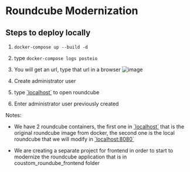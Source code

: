# Roundcube Modernization

## Steps to deploy locally

1. `docker-compose up --build -d`
2. type `docker-compose logs posteio`
3. You will get an url, type that url in a browser
   ![image](https://github.com/RafaelOrtiz06/roundcube-test/assets/98363516/2fa64444-d364-42a9-85c3-4f01da3acdf2)

5. Create administrator user
6. type [´localhost´](http://localhost) to open roundcube
7. Enter administrator user previously created


Notes:

- We have 2 roundcube containers, the first one in [´localhost´](http://localhost) that is the original roundcube image from docker, the second one is the local roundcube that we will modify in [´localhost:8080´](http://localhost:8080)

- We are creating a separate project for frontend in order to start to modernize the roundcube application that is in coustom_roundube_frontend folder
